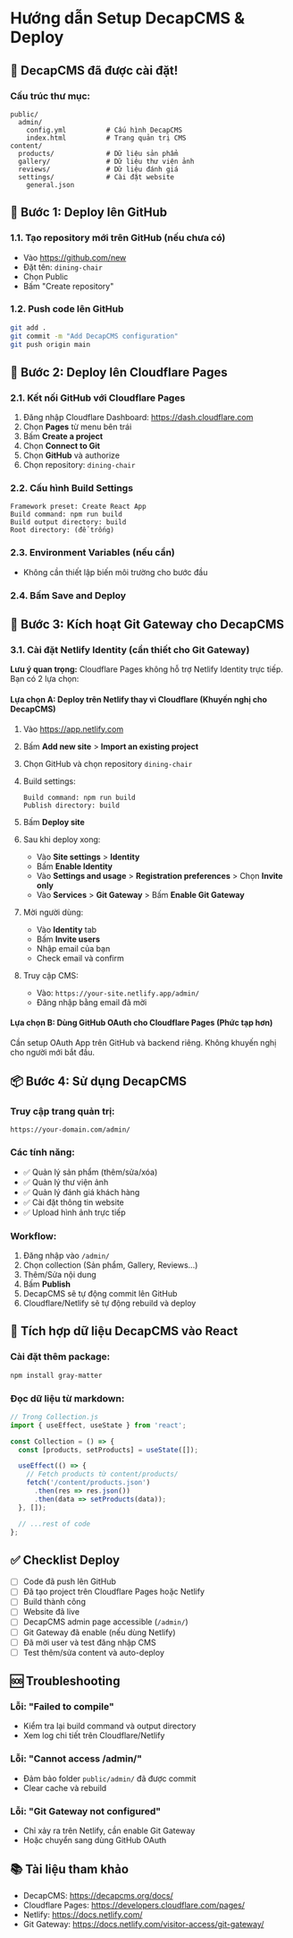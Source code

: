 # Hướng dẫn Setup DecapCMS & Deploy

## 🎯 DecapCMS đã được cài đặt!

### Cấu trúc thư mục:
```
public/
  admin/
    config.yml          # Cấu hình DecapCMS
    index.html          # Trang quản trị CMS
content/
  products/             # Dữ liệu sản phẩm
  gallery/              # Dữ liệu thư viện ảnh
  reviews/              # Dữ liệu đánh giá
  settings/             # Cài đặt website
    general.json
```

## 📝 Bước 1: Deploy lên GitHub

### 1.1. Tạo repository mới trên GitHub (nếu chưa có)
- Vào https://github.com/new
- Đặt tên: `dining-chair`
- Chọn Public
- Bấm "Create repository"

### 1.2. Push code lên GitHub
```bash
git add .
git commit -m "Add DecapCMS configuration"
git push origin main
```

## 🚀 Bước 2: Deploy lên Cloudflare Pages

### 2.1. Kết nối GitHub với Cloudflare Pages
1. Đăng nhập Cloudflare Dashboard: https://dash.cloudflare.com
2. Chọn **Pages** từ menu bên trái
3. Bấm **Create a project**
4. Chọn **Connect to Git**
5. Chọn **GitHub** và authorize
6. Chọn repository: `dining-chair`

### 2.2. Cấu hình Build Settings
```
Framework preset: Create React App
Build command: npm run build
Build output directory: build
Root directory: (để trống)
```

### 2.3. Environment Variables (nếu cần)
- Không cần thiết lập biến môi trường cho bước đầu

### 2.4. Bấm **Save and Deploy**

## 🔐 Bước 3: Kích hoạt Git Gateway cho DecapCMS

### 3.1. Cài đặt Netlify Identity (cần thiết cho Git Gateway)

**Lưu ý quan trọng:** Cloudflare Pages không hỗ trợ Netlify Identity trực tiếp. Bạn có 2 lựa chọn:

#### **Lựa chọn A: Deploy trên Netlify thay vì Cloudflare (Khuyến nghị cho DecapCMS)**

1. Vào https://app.netlify.com
2. Bấm **Add new site** > **Import an existing project**
3. Chọn GitHub và chọn repository `dining-chair`
4. Build settings:
   ```
   Build command: npm run build
   Publish directory: build
   ```
5. Bấm **Deploy site**

6. Sau khi deploy xong:
   - Vào **Site settings** > **Identity**
   - Bấm **Enable Identity**
   - Vào **Settings and usage** > **Registration preferences** > Chọn **Invite only**
   - Vào **Services** > **Git Gateway** > Bấm **Enable Git Gateway**

7. Mời người dùng:
   - Vào **Identity** tab
   - Bấm **Invite users**
   - Nhập email của bạn
   - Check email và confirm

8. Truy cập CMS:
   - Vào: `https://your-site.netlify.app/admin/`
   - Đăng nhập bằng email đã mời

#### **Lựa chọn B: Dùng GitHub OAuth cho Cloudflare Pages (Phức tạp hơn)**

Cần setup OAuth App trên GitHub và backend riêng. Không khuyến nghị cho người mới bắt đầu.

## 📦 Bước 4: Sử dụng DecapCMS

### Truy cập trang quản trị:
```
https://your-domain.com/admin/
```

### Các tính năng:
- ✅ Quản lý sản phẩm (thêm/sửa/xóa)
- ✅ Quản lý thư viện ảnh
- ✅ Quản lý đánh giá khách hàng
- ✅ Cài đặt thông tin website
- ✅ Upload hình ảnh trực tiếp

### Workflow:
1. Đăng nhập vào `/admin/`
2. Chọn collection (Sản phẩm, Gallery, Reviews...)
3. Thêm/Sửa nội dung
4. Bấm **Publish**
5. DecapCMS sẽ tự động commit lên GitHub
6. Cloudflare/Netlify sẽ tự động rebuild và deploy

## 🔄 Tích hợp dữ liệu DecapCMS vào React

### Cài đặt thêm package:
```bash
npm install gray-matter
```

### Đọc dữ liệu từ markdown:
```javascript
// Trong Collection.js
import { useEffect, useState } from 'react';

const Collection = () => {
  const [products, setProducts] = useState([]);

  useEffect(() => {
    // Fetch products từ content/products/
    fetch('/content/products.json')
      .then(res => res.json())
      .then(data => setProducts(data));
  }, []);

  // ...rest of code
};
```

## ✅ Checklist Deploy

- [ ] Code đã push lên GitHub
- [ ] Đã tạo project trên Cloudflare Pages hoặc Netlify
- [ ] Build thành công
- [ ] Website đã live
- [ ] DecapCMS admin page accessible (`/admin/`)
- [ ] Git Gateway đã enable (nếu dùng Netlify)
- [ ] Đã mời user và test đăng nhập CMS
- [ ] Test thêm/sửa content và auto-deploy

## 🆘 Troubleshooting

### Lỗi: "Failed to compile"
- Kiểm tra lại build command và output directory
- Xem log chi tiết trên Cloudflare/Netlify

### Lỗi: "Cannot access /admin/"
- Đảm bảo folder `public/admin/` đã được commit
- Clear cache và rebuild

### Lỗi: "Git Gateway not configured"
- Chỉ xảy ra trên Netlify, cần enable Git Gateway
- Hoặc chuyển sang dùng GitHub OAuth

## 📚 Tài liệu tham khảo

- DecapCMS: https://decapcms.org/docs/
- Cloudflare Pages: https://developers.cloudflare.com/pages/
- Netlify: https://docs.netlify.com/
- Git Gateway: https://docs.netlify.com/visitor-access/git-gateway/
